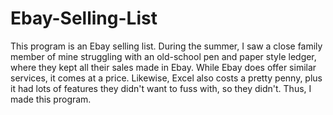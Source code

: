 # Ebay-Selling-List
This program is an Ebay selling list. During the summer, I saw a close family member of mine struggling with an
old-school pen and paper style ledger, where they kept all their sales made in Ebay. While Ebay does offer
similar services, it comes at a price. Likewise, Excel also costs a pretty penny, plus it had lots of features
they didn't want to fuss with, so they didn't. Thus, I made this program.
